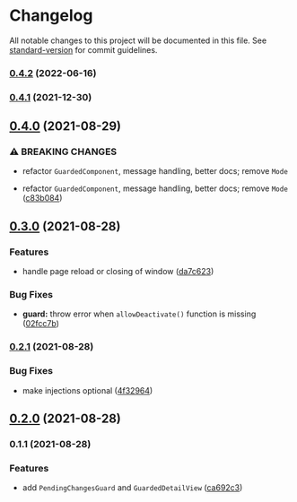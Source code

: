 # Changelog

All notable changes to this project will be documented in this file. See [standard-version](https://github.com/conventional-changelog/standard-version) for commit guidelines.

### [0.4.2](https://github.com/exportarts/ngx-pending-changes/compare/v0.4.1...v0.4.2) (2022-06-16)

### [0.4.1](https://github.com/exportarts/ngx-pending-changes/compare/v0.4.0...v0.4.1) (2021-12-30)

## [0.4.0](https://github.com/exportarts/ngx-pending-changes/compare/v0.3.0...v0.4.0) (2021-08-29)


### ⚠ BREAKING CHANGES

* refactor `GuardedComponent`, message handling, better docs; remove `Mode`

* refactor `GuardedComponent`, message handling, better docs; remove `Mode` ([c83b084](https://github.com/exportarts/ngx-pending-changes/commit/c83b084d9e5e44d215a176c09d69856780ea784d))

## [0.3.0](https://github.com/exportarts/ngx-pending-changes/compare/v0.2.1...v0.3.0) (2021-08-28)


### Features

* handle page reload or closing of window ([da7c623](https://github.com/exportarts/ngx-pending-changes/commit/da7c623ee452f8d9fb69b791f75453c5f265cab7))


### Bug Fixes

* **guard:** throw error when `allowDeactivate()` function is missing ([02fcc7b](https://github.com/exportarts/ngx-pending-changes/commit/02fcc7b0946b6b45cb90ebf67c5946a414d98320))

### [0.2.1](https://github.com/exportarts/ngx-pending-changes/compare/v0.2.0...v0.2.1) (2021-08-28)


### Bug Fixes

* make injections optional ([4f32964](https://github.com/exportarts/ngx-pending-changes/commit/4f32964e75fefbe8734850f9efd0f8403ce94f66))

## [0.2.0](https://github.com/exportarts/ngx-pending-changes/compare/v0.1.1...v0.2.0) (2021-08-28)

### 0.1.1 (2021-08-28)


### Features

* add `PendingChangesGuard` and `GuardedDetailView` ([ca692c3](https://github.com/exportarts/ngx-pending-changes/commit/ca692c37b9769edc7f94752f1f8ed2a43896c98d))
